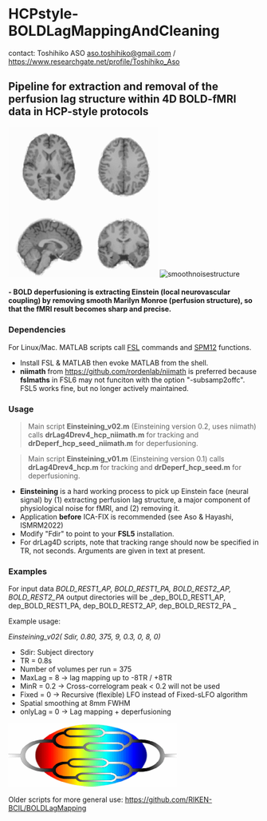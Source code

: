 # HCPstyle-BOLDLagMappingAndCleaning

contact: Toshihiko ASO aso.toshihiko@gmail.com / https://www.researchgate.net/profile/Toshihiko_Aso

## **Pipeline for extraction and removal of the perfusion lag structure within 4D BOLD-fMRI data in HCP-style protocols**

![lagmap_anim](https://github.com/RIKEN-BCIL/BOLDLagMapping/blob/master/lagmap_anim.gif)
![smoothnoisestructure](https://upload.wikimedia.org/wikipedia/commons/thumb/9/9c/Hybrid_image_decomposition.jpg/256px-Hybrid_image_decomposition.jpg)

#### - BOLD deperfusioning is extracting Einstein (local neurovascular coupling) by removing smooth Marilyn Monroe (perfusion structure), so that the fMRI result becomes sharp and precise.

### Dependencies
For Linux/Mac. MATLAB scripts call [FSL][] commands and [SPM12] functions. 
- Install FSL & MATLAB then evoke MATLAB from the shell.
- **niimath** from https://github.com/rordenlab/niimath is preferred because **fslmaths** in FSL6 may not funciton with the option "-subsamp2offc". FSL5 works fine, but no longer actively maintained.


[FSL]: https://fsl.fmrib.ox.ac.uk/fsl/fslwiki "FSL"
[SPM12]: https://www.fil.ion.ucl.ac.uk/spm/software/spm12/

### Usage

> Main script **Einsteining_v02.m** (Einsteining version 0.2, uses niimath) calls **drLag4Drev4_hcp_niimath.m** for tracking and **drDeperf_hcp_seed_niimath.m** for deperfusioning.

> Main script **Einsteining_v01.m** (Einsteining version 0.1) calls **drLag4Drev4_hcp.m** for tracking and **drDeperf_hcp_seed.m** for deperfusioning.


- **Einsteining** is a hard working process to pick up Einstein face (neural signal) by (1) extracting perfusion lag structure, a major component of physiological noise for fMRI, and (2) removing it. 
- Application **before** ICA-FIX is recommended (see Aso & Hayashi, ISMRM2022)
- Modify "Fdir" to point to your **FSL5** installation.
- For drLag4D scripts, note that tracking range should now be specified in TR, not seconds. Arguments are given in text at present.

### Examples

 For input data _BOLD_REST1_AP, BOLD_REST1_PA, BOLD_REST2_AP, BOLD_REST2_PA_ 
 output directories will be _dep_BOLD_REST1_AP, dep_BOLD_REST1_PA, dep_BOLD_REST2_AP, dep_BOLD_REST2_PA _

 Example usage:
 
 _Einsteining_v02( Sdir, 0.80, 375, 9, 0.3, 0, 8, 0)_

- Sdir: Subject directory
- TR = 0.8s
- Number of volumes per run = 375
- MaxLag = 8 -> lag mapping up to -8TR / +8TR
- MinR = 0.2 -> Cross-correlogram peak < 0.2 will not be used
- Fixed = 0  -> Recursive (flexible) LFO instead of Fixed-sLFO algorithm
- Spatial smoothing at 8mm FWHM
- onlyLag = 0 -> Lag mapping + deperfusioning
 

![sLFO_anim](https://github.com/RIKEN-BCIL/BOLDLagMapping/blob/master/Lag_model_anim100.gif)

Older scripts for more general use:
https://github.com/RIKEN-BCIL/BOLDLagMapping
